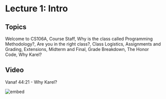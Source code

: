 # Lecture 1: Intro

## Topics

Welcome to CS106A, Course Staff, Why is the class called Programming
Methodology?, Are you in the right class?, Class Logistics, Assignments and
Grading, Extensions, Midterm and Final, Grade Breakdown, The Honor Code, Why
Karel?


## Video

Vanaf 44:21 - Why Karel?

![embed](https://www.youtube.com/embed/KkMDCCdjyW8)
